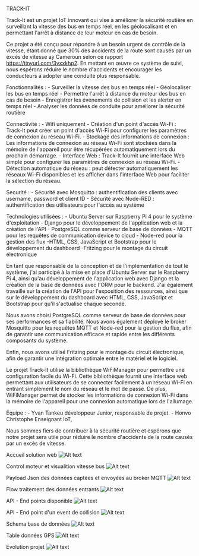 TRACK-IT

Track-It est un projet IoT innovant qui vise à améliorer la sécurité routière en surveillant la vitesse des bus en temps réel, en les géolocalisant et en permettant l'arrêt à distance de leur moteur en cas de besoin.

Ce projet a été conçu pour répondre à un besoin urgent de contrôle de la vitesse, étant donné que 30% des accidents de la route sont causés par un excès de vitesse ay Cameroun selon ce rapport https://tinyurl.com/3vxxkhp2. En mettant en œuvre ce système de suivi, nous espérons réduire le nombre d'accidents et encourager les conducteurs à adopter une conduite plus responsable.

Fonctionnalités :
    - Surveiller la vitesse des bus en temps réel 
    - Géolocaliser les bus en temps réel 
    - Permettre l'arrêt à distance du moteur des bus en cas de besoin 
    - Enregistrer les événements de collision et les alerter en temps réel 
    - Analyser les données de conduite pour améliorer la sécurité routière

Connectivité :
    - Wifi uniquement
    - Création d'un point d'accès Wi-Fi : Track-It peut créer un point d'accès Wi-Fi pour configurer les paramètres de connexion au réseau Wi-Fi.
    - Stockage des informations de connexion : Les informations de connexion au réseau Wi-Fi sont stockées dans la mémoire de l'appareil pour être récupérées automatiquement lors du prochain démarrage.
    - Interface Web : Track-It fournit une interface Web simple pour configurer les paramètres de connexion au réseau Wi-Fi.
    - Détection automatique du réseau :  peut détecter automatiquement les réseaux Wi-Fi disponibles et les afficher dans l'interface Web pour faciliter la sélection du réseau.

Securité :
    - Sécurité avec Mosquitto : authentification des clients avec username, password et client ID
    - Sécurité avec Node-RED : authentification des utilisateurs pour l'accès au système

Technologies utilisées : 
    - Ubuntu Server sur Raspberry Pi 4 pour le système d'exploitation 
    - Django pour le développement de l'application web et la création de l'API 
    - PostgreSQL comme serveur de base de données 
    - MQTT pour les requêtes de communication device to cloud 
    - Node-red pour la gestion des flux -HTML, CSS, JavaScript et Bootstrap pour le développement du dashboard -Fritzing pour le montage du circuit électronique

En tant que responsable de la conception et de l'implémentation de tout le système, j'ai participé à la mise en place d'Ubuntu Server sur le Raspberry Pi 4, ainsi qu'au développement de l'application web avec Django et la création de la base de données avec l'ORM pour le backend. J'ai également travaillé sur la création de l'API pour l'exposition des ressources, ainsi que sur le développement du dashboard avec HTML, CSS, JavaScript et Bootstrap pour qu'il s'actualise chaque seconde.

Nous avons choisi PostgreSQL comme serveur de base de données pour ses performances et sa fiabilité. Nous avons également déployé le broker Mosquitto pour les requêtes MQTT et Node-red pour la gestion du flux, afin de garantir une communication efficace et rapide entre les différents composants du système.

Enfin, nous avons utilisé Fritzing pour le montage du circuit électronique, afin de garantir une intégration optimale entre le matériel et le logiciel.

Le projet Track-It utilise la bibliothèque WiFiManager pour permettre une configuration facile du Wi-Fi. Cette bibliothèque fournit une interface web permettant aux utilisateurs de se connecter facilement à un réseau Wi-Fi en entrant simplement le nom du réseau et le mot de passe. De plus, WiFiManager permet de stocker les informations de connexion Wi-Fi dans la mémoire de l'appareil pour une connexion automatique lors de l'allumage. 

Équipe :
    - Yvan Tankeu  développeur Junior, responsable de projet.
    - Honvo Christophe  Enseignant IoT,

Nous sommes fiers de contribuer à la sécurité routière et espérons que notre projet sera utile pour réduire le nombre d'accidents de la route causés par un excès de vitesse.

Accueil solution web 
![Alt text](img/accueil.PNG)

Control moteur et visualition vitesse bus
![Alt text](img/menu_control.PNG)

Payload Json des données captées et envoyées au broker MQTT
![Alt text](img/monitteur_serie.PNG)

Flow traitement des données entrants
![Alt text](img/flow_data.PNG)

API - End points disponible
![Alt text](img/end_points.PNG)

API - End point d'un event de collision
![Alt text](img/collision.PNG)

Schema base de données
![Alt text](img/erd_bd.PNG)

Table données GPS
![Alt text](img/gps_data.PNG)

Evolution projet
![Alt text](img/projet_evolution.PNG)